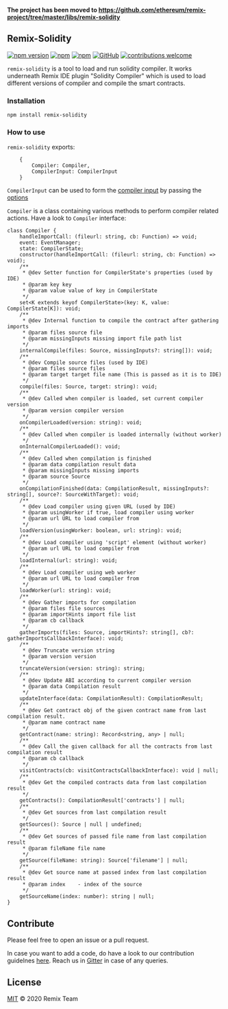 **The project has been moved to https://github.com/ethereum/remix-project/tree/master/libs/remix-solidity**

## Remix-Solidity
[![npm version](https://badge.fury.io/js/remix-solidity.svg)](https://www.npmjs.com/package/remix-solidity)
[![npm](https://img.shields.io/npm/dt/remix-solidity.svg?label=Total%20Downloads)](https://www.npmjs.com/package/remix-solidity)
[![npm](https://img.shields.io/npm/dw/remix-solidity.svg)](https://www.npmjs.com/package/remix-solidity)
[![GitHub](https://img.shields.io/github/license/mashape/apistatus.svg)](https://github.com/ethereum/remix/tree/master/LICENSE)
[![contributions welcome](https://img.shields.io/badge/contributions-welcome-brightgreen.svg?style=flat)](https://github.com/ethereum/remix/issues)


`remix-solidity` is a tool to load and run solidity compiler. It works underneath Remix IDE plugin "Solidity Compiler" which is used to load different versions of compiler and compile the smart contracts. 

### Installation

`npm install remix-solidity`

### How to use

`remix-solidity` exports:
```
    {
        Compiler: Compiler,
        CompilerInput: CompilerInput
    }
```
`CompilerInput` can be used to form the [compiler input](https://github.com/ethereum/remix/blob/remix-solidity-readme/remix-solidity/src/compiler/types.ts#L1) by passing the [options](https://github.com/ethereum/remix/blob/remix-solidity-readme/remix-solidity/src/compiler/types.ts#L144)

`Compiler` is a class containing various methods to perform compiler related actions. Have a look to `Compiler` interface:

```
class Compiler {
    handleImportCall: (fileurl: string, cb: Function) => void;
    event: EventManager;
    state: CompilerState;
    constructor(handleImportCall: (fileurl: string, cb: Function) => void);
    /**
     * @dev Setter function for CompilerState's properties (used by IDE)
     * @param key key
     * @param value value of key in CompilerState
     */
    set<K extends keyof CompilerState>(key: K, value: CompilerState[K]): void;
    /**
     * @dev Internal function to compile the contract after gathering imports
     * @param files source file
     * @param missingInputs missing import file path list
     */
    internalCompile(files: Source, missingInputs?: string[]): void;
    /**
     * @dev Compile source files (used by IDE)
     * @param files source files
     * @param target target file name (This is passed as it is to IDE)
     */
    compile(files: Source, target: string): void;
    /**
     * @dev Called when compiler is loaded, set current compiler version
     * @param version compiler version
     */
    onCompilerLoaded(version: string): void;
    /**
     * @dev Called when compiler is loaded internally (without worker)
     */
    onInternalCompilerLoaded(): void;
    /**
     * @dev Called when compilation is finished
     * @param data compilation result data
     * @param missingInputs missing imports
     * @param source Source
     */
    onCompilationFinished(data: CompilationResult, missingInputs?: string[], source?: SourceWithTarget): void;
    /**
     * @dev Load compiler using given URL (used by IDE)
     * @param usingWorker if true, load compiler using worker
     * @param url URL to load compiler from
     */
    loadVersion(usingWorker: boolean, url: string): void;
    /**
     * @dev Load compiler using 'script' element (without worker)
     * @param url URL to load compiler from
     */
    loadInternal(url: string): void;
    /**
     * @dev Load compiler using web worker
     * @param url URL to load compiler from
     */
    loadWorker(url: string): void;
    /**
     * @dev Gather imports for compilation
     * @param files file sources
     * @param importHints import file list
     * @param cb callback
     */
    gatherImports(files: Source, importHints?: string[], cb?: gatherImportsCallbackInterface): void;
    /**
     * @dev Truncate version string
     * @param version version
     */
    truncateVersion(version: string): string;
    /**
     * @dev Update ABI according to current compiler version
     * @param data Compilation result
     */
    updateInterface(data: CompilationResult): CompilationResult;
    /**
     * @dev Get contract obj of the given contract name from last compilation result.
     * @param name contract name
     */
    getContract(name: string): Record<string, any> | null;
    /**
     * @dev Call the given callback for all the contracts from last compilation result
     * @param cb callback
     */
    visitContracts(cb: visitContractsCallbackInterface): void | null;
    /**
     * @dev Get the compiled contracts data from last compilation result
     */
    getContracts(): CompilationResult['contracts'] | null;
    /**
     * @dev Get sources from last compilation result
     */
    getSources(): Source | null | undefined;
    /**
     * @dev Get sources of passed file name from last compilation result
     * @param fileName file name
     */
    getSource(fileName: string): Source['filename'] | null;
    /**
     * @dev Get source name at passed index from last compilation result
     * @param index    - index of the source
     */
    getSourceName(index: number): string | null;
}
```

## Contribute

Please feel free to open an issue or a pull request. 

In case you want to add a code, do have a look to our contribution guidelnes [here](https://github.com/ethereum/remix/blob/master/CONTRIBUTING.md). Reach us in [Gitter](https://gitter.im/ethereum/remix) in case of any queries.

## License

[MIT](../LICENSE) © 2020 Remix Team
